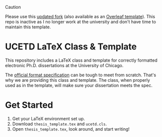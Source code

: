 > [!CAUTION]
> Please use this [updated fork] (also available as an [Overleaf template]).
> This repo is inactive as I no longer work at the university and don't have time to maintain this template.

[updated fork]: https://github.com/k4rtik/uchicago-dissertation
[Overleaf template]: https://www.overleaf.com/latex/templates/university-of-chicago-phd-dissertation-template/syvxgkqhvqqt

# UCETD LaTeX Class & Template

This repository includes a LaTeX class and template for
correctly formatted electronic Ph.D. dissertations at the University of Chicago.

The [official format specification][spec] can be tough to meet from scratch.
That's why we are providing this class and template. The class, when properly
used as in the template, will make sure your dissertation meets the spec.

[spec]: http://www.lib.uchicago.edu/e/phd/pdf/booklet2011.pdf "University-Wide Requirements for the Ph.D. Dissertation"

# Get Started

1. Get your LaTeX environment set up.
2. Download `thesis_template.tex` and `ucetd.cls`.
3. Open `thesis_template.tex`, look around, and start writing!
